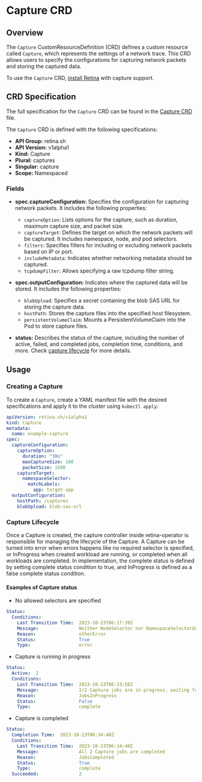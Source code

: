 # Capture CRD

## Overview

The `Capture` CustomResourceDefinition (CRD) defines a custom resource called `Capture`, which represents the settings of a network trace.
This CRD allows users to specify the configurations for capturing network packets and storing the captured data.

To use the `Capture` CRD, [install Retina](../installation/setup.md) with capture support.

## CRD Specification

The full specification for the `Capture` CRD can be found in the [Capture CRD](https://github.com/microsoft/retina/blob/main/deploy/manifests/controller/helm/retina/crds/retina.sh_captures.yaml) file.

The `Capture` CRD is defined with the following specifications:

- **API Group:** retina.sh
- **API Version:** v1alpha1
- **Kind:** Capture
- **Plural:** captures
- **Singular:** capture
- **Scope:** Namespaced

### Fields

- **spec.captureConfiguration:** Specifies the configuration for capturing network packets. It includes the following properties:
  - `captureOption`: Lists options for the capture, such as duration, maximum capture size, and packet size.
  - `captureTarget`: Defines the target on which the network packets will be captured. It includes namespace, node, and pod selectors.
  - `filters`: Specifies filters for including or excluding network packets based on IP or port.
  - `includeMetadata`: Indicates whether networking metadata should be captured.
  - `tcpdumpFilter`: Allows specifying a raw tcpdump filter string.

- **spec.outputConfiguration:** Indicates where the captured data will be stored. It includes the following properties:
  - `blobUpload`: Specifies a secret containing the blob SAS URL for storing the capture data.
  - `hostPath`: Stores the capture files into the specified host filesystem.
  - `persistentVolumeClaim`: Mounts a PersistentVolumeClaim into the Pod to store capture files.

- **status:** Describes the status of the capture, including the number of active, failed, and completed jobs, completion time, conditions, and more. Check [capture lifecycle](#capture-lifecycle) for more details.

## Usage

### Creating a Capture

To create a `Capture`, create a YAML manifest file with the desired specifications and apply it to the cluster using `kubectl apply`:

```yaml
apiVersion: retina.sh/v1alpha1
kind: Capture
metadata:
  name: example-capture
spec:
  captureConfiguration:
    captureOption:
      duration: "30s"
      maxCaptureSize: 100
      packetSize: 1500
    captureTarget:
      namespaceSelector:
        matchLabels:
          app: target-app
  outputConfiguration:
    hostPath: /captures
    blobUpload: blob-sas-url
```

### Capture Lifecycle

Once a Capture is created, the capture controller inside retina-operator is responsible for managing the lifecycle of the Capture.
A Capture can be turned into error when errors happens like no required selector is specified, or InProgress when created workload are running, or completed when all workloads are completed.
In implementation, the complete status is defined by setting complete status condition to true, and InProgress is defined as a false complete status condition.

#### Examples of Capture status

- No allowed selectors are specified

```yaml
Status:
  Conditions:
    Last Transition Time:  2023-10-23T06:17:39Z
    Message:               Neither NodeSelector nor NamespaceSelector&PodSelector is set.
    Reason:                otherError
    Status:                True
    Type:                  error
```

- Capture is running in progress

```yaml
Status:
  Active:  2
  Conditions:
    Last Transition Time:  2023-10-23T06:33:56Z
    Message:               2/2 Capture jobs are in progress, waiting for completion
    Reason:                JobsInProgress
    Status:                False
    Type:                  complete
```

- Capture is completed

```yaml
Status:
  Completion Time:  2023-10-23T06:34:40Z
  Conditions:
    Last Transition Time:  2023-10-23T06:34:40Z
    Message:               All 2 Capture jobs are completed
    Reason:                JobsCompleted
    Status:                True
    Type:                  complete
  Succeeded:               2
```
